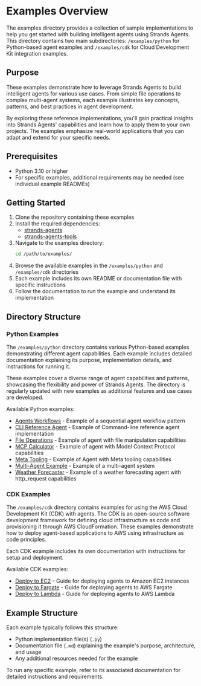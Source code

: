 # Examples Overview

The examples directory provides a collection of sample implementations to help you get started with building intelligent agents using Strands Agents. This directory contains two main subdirectories: `/examples/python` for Python-based agent examples and `/examples/cdk` for Cloud Development Kit integration examples.

## Purpose

These examples demonstrate how to leverage Strands Agents to build intelligent agents for various use cases. From simple file operations to complex multi-agent systems, each example illustrates key concepts, patterns, and best practices in agent development.

By exploring these reference implementations, you'll gain practical insights into Strands Agents' capabilities and learn how to apply them to your own projects. The examples emphasize real-world applications that you can adapt and extend for your specific needs.

## Prerequisites

- Python 3.10 or higher
- For specific examples, additional requirements may be needed (see individual example READMEs)

## Getting Started

1. Clone the repository containing these examples
2. Install the required dependencies:
   - [strands-agents](https://github.com/strands-agents/sdk-python)
   - [strands-agents-tools](https://github.com/strands-agents/tools)
3. Navigate to the examples directory:
   ```bash
   cd /path/to/examples/
   ```
4. Browse the available examples in the `/examples/python` and `/examples/cdk` directories
5. Each example includes its own README or documentation file with specific instructions
6. Follow the documentation to run the example and understand its implementation

## Directory Structure

### Python Examples

The `/examples/python` directory contains various Python-based examples demonstrating different agent capabilities. Each example includes detailed documentation explaining its purpose, implementation details, and instructions for running it.

These examples cover a diverse range of agent capabilities and patterns, showcasing the flexibility and power of Strands Agents. The directory is regularly updated with new examples as additional features and use cases are developed.

Available Python examples:

- [Agents Workflows](python/agents_workflows.md) - Example of a sequential agent workflow pattern
- [CLI Reference Agent](python/cli-reference-agent.md) - Example of Command-line reference agent implementation
- [File Operations](python/file_operations.md) - Example of agent with file manipulation capabilities
- [MCP Calculator](python/mcp_calculator.md) - Example of agent with Model Context Protocol capabilities
- [Meta Tooling](python/meta_tooling.md) - Example of Agent with Meta tooling capabilities 
- [Multi-Agent Example](python/multi_agent_example/multi_agent_example.md) - Example of a multi-agent system
- [Weather Forecaster](python/weather_forecaster.md) - Example of a weather forecasting agent with http_request capabilities

### CDK Examples

The `/examples/cdk` directory contains examples for using the AWS Cloud Development Kit (CDK) with agents. The CDK is an open-source software development framework for defining cloud infrastructure as code and provisioning it through AWS CloudFormation. These examples demonstrate how to deploy agent-based applications to AWS using infrastructure as code principles.

Each CDK example includes its own documentation with instructions for setup and deployment.

Available CDK examples:

- [Deploy to EC2](cdk/deploy_to_ec2/README.md) - Guide for deploying agents to Amazon EC2 instances
- [Deploy to Fargate](cdk/deploy_to_fargate/README.md) - Guide for deploying agents to AWS Fargate
- [Deploy to Lambda](cdk/deploy_to_lambda/README.md) - Guide for deploying agents to AWS Lambda

## Example Structure

Each example typically follows this structure:

- Python implementation file(s) (`.py`)
- Documentation file (`.md`) explaining the example's purpose, architecture, and usage
- Any additional resources needed for the example

To run any specific example, refer to its associated documentation for detailed instructions and requirements.
